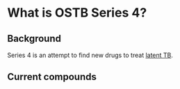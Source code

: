 # What is OSTB Series 4?

Background 
----------

Series 4 is an attempt to find new drugs to treat [latent TB](https://github.com/OpenSourceTB/OSTB_Series_3/wiki/Latent-TB). 

Current compounds 
----------------


